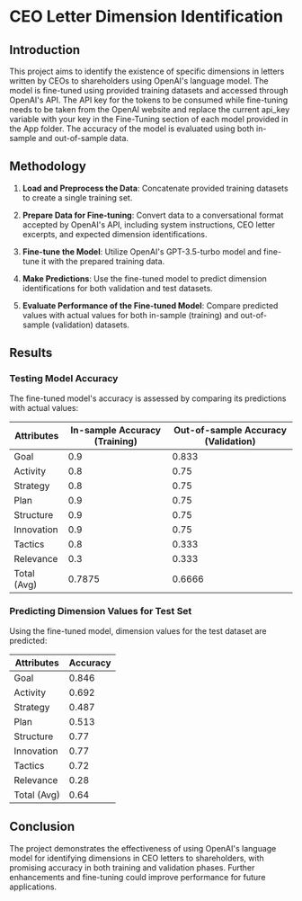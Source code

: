 # CEO Letter Dimension Identification

## Introduction

This project aims to identify the existence of specific dimensions in letters written by CEOs to shareholders using OpenAI's language model. The model is fine-tuned using provided training datasets and accessed through OpenAI's API. The API key for the tokens to be consumed while fine-tuning needs to be taken from the OpenAI website and replace the current api_key variable with your key in the Fine-Tuning section of each model provided in the App folder. The accuracy of the model is evaluated using both in-sample and out-of-sample data.

## Methodology

1. **Load and Preprocess the Data**: Concatenate provided training datasets to create a single training set.
   
2. **Prepare Data for Fine-tuning**: Convert data to a conversational format accepted by OpenAI's API, including system instructions, CEO letter excerpts, and expected dimension identifications.

3. **Fine-tune the Model**: Utilize OpenAI's GPT-3.5-turbo model and fine-tune it with the prepared training data.

4. **Make Predictions**: Use the fine-tuned model to predict dimension identifications for both validation and test datasets.

5. **Evaluate Performance of the Fine-tuned Model**: Compare predicted values with actual values for both in-sample (training) and out-of-sample (validation) datasets.

## Results

### Testing Model Accuracy

The fine-tuned model's accuracy is assessed by comparing its predictions with actual values:

| Attributes   | In-sample Accuracy (Training) | Out-of-sample Accuracy (Validation) |
|--------------|-------------------------------|-------------------------------------|
| Goal         | 0.9                           | 0.833                               |
| Activity     | 0.8                           | 0.75                                |
| Strategy     | 0.8                           | 0.75                                |
| Plan         | 0.9                           | 0.75                                |
| Structure    | 0.9                           | 0.75                                |
| Innovation   | 0.9                           | 0.75                                |
| Tactics      | 0.8                           | 0.333                               |
| Relevance    | 0.3                           | 0.333                               |
| Total (Avg)  | 0.7875                        | 0.6666                              |

### Predicting Dimension Values for Test Set

Using the fine-tuned model, dimension values for the test dataset are predicted:

| Attributes | Accuracy |
|------------|----------|
| Goal       | 0.846    |
| Activity   | 0.692    |
| Strategy   | 0.487    |
| Plan       | 0.513    |
| Structure  | 0.77     |
| Innovation | 0.77     |
| Tactics    | 0.72     |
| Relevance  | 0.28     |
| Total (Avg)| 0.64     |

## Conclusion

The project demonstrates the effectiveness of using OpenAI's language model for identifying dimensions in CEO letters to shareholders, with promising accuracy in both training and validation phases. Further enhancements and fine-tuning could improve performance for future applications.
